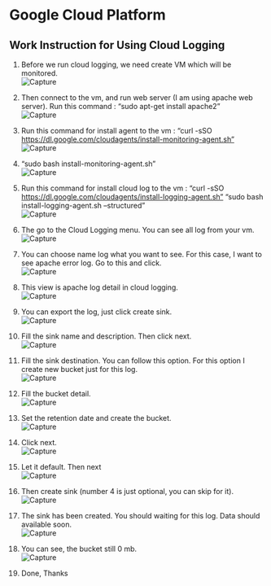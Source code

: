 # Google Cloud Platform

## Work Instruction for Using Cloud Logging

1. Before we run cloud logging, we need create VM which will be monitored. 
<br> ![Capture](Material/1.png) <br>

2. Then connect to the vm, and run web server (I am using apache web server). 
   Run this command : “sudo apt-get install apache2”
<br> ![Capture](Material/2.png) <br>

3. Run this command for install agent to the vm :
   “curl -sSO https://dl.google.com/cloudagents/install-monitoring-agent.sh”
<br> ![Capture](Material/3.png) <br>
   
4. “sudo bash install-monitoring-agent.sh”
<br> ![Capture](Material/4.png) <br>

5. Run this command for install cloud log to the vm :
   “curl -sSO https://dl.google.com/cloudagents/install-logging-agent.sh”
   “sudo bash install-logging-agent.sh –structured”
<br> ![Capture](Material/5.png) <br>

6. The go to the Cloud Logging menu. You can see all log from your vm. 
<br> ![Capture](Material/6.png) <br>

7. You can choose name log what you want to see. For this case, I want to see apache error log. Go to this and click.
<br> ![Capture](Material/7.png) <br>

8. This view is apache log detail in cloud logging.
<br> ![Capture](Material/8.png) <br>

9. You can export the log, just click create sink.
<br> ![Capture](Material/9.png) <br>

10. Fill the sink name and description. Then click next.
<br> ![Capture](Material/10.png) <br>

11. Fill the sink destination. You can follow this option. For this option I create new bucket just for this log.
<br> ![Capture](Material/11.png) <br>

12. Fill the bucket detail.
<br> ![Capture](Material/12.png) <br>

13. Set the retention date and create the bucket.
<br> ![Capture](Material/13.png) <br>

14. Click next.
<br> ![Capture](Material/14.png) <br>

15. Let it default. Then next
<br> ![Capture](Material/15.png) <br>

16. Then create sink (number 4 is just optional, you can skip for it).
<br> ![Capture](Material/16.png) <br>

17. The sink has been created. You should waiting for this log. Data should available soon.
<br> ![Capture](Material/17.png) <br>

18. You can see, the bucket still 0 mb.
<br> ![Capture](Material/18.png) <br>

19. Done, Thanks































